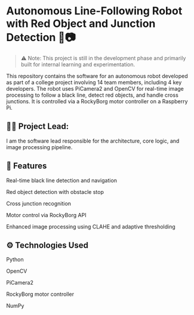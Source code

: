 # Autonomous Line-Following Robot with Red Object and Junction Detection 🚗📷

>⚠️ Note: This project is still in the development phase and primarily built for internal learning and experimentation.


This repository contains the software for an autonomous robot developed as part of a college project involving 14 team members, including 4 key developers. The robot uses PiCamera2 and OpenCV for real-time image processing to follow a black line, detect red objects, and handle cross junctions. It is controlled via a RockyBorg motor controller on a Raspberry Pi.






## 👨‍💻 Project Lead: 
I am the software lead responsible for the architecture, core logic, and image processing pipeline.

## 🚀 Features
Real-time black line detection and navigation

Red object detection with obstacle stop

Cross junction recognition

Motor control via RockyBorg API

Enhanced image processing using CLAHE and adaptive thresholding

## ⚙️ Technologies Used
Python 

OpenCV

PiCamera2

RockyBorg motor controller

NumPy
